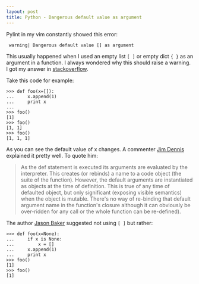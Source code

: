 ```yaml
---
layout: post
title: Python - Dangerous default value as argument
---
```

Pylint in my vim constantly showed this error:

     warning| Dangerous default value [] as argument

This usually happened when I used an empty list `[ ]` or empty dict `{ }` as an argument in a function. I always wondered why this should raise a warning. I got my answer in [stackoverflow](http://stackoverflow.com/questions/101268/hidden-features-of-python#113198).

Take this code for example:
    
    >>> def foo(x=[]):
    ...     x.append(1)
    ...     print x
    ... 
    >>> foo()
    [1]
    >>> foo()
    [1, 1]
    >>> foo()
    [1, 1, 1]

As you can see the default value of x changes. A commenter [Jim Dennis](http://stackoverflow.com/users/149076/jim-dennis) explained it pretty well. To quote him:

> As the def statement is executed its arguments are evaluated by the interpreter. This creates (or rebinds) a name to a code object (the suite of the function). However, the default arguments are instantiated as objects at the time of definition. This is true of any time of defaulted object, but only significant (exposing visible semantics) when the object is mutable. There's no way of re-binding that default argument name in the function's closure although it can obviously be over-ridden for any call or the whole function can be re-defined).

The author [Jason Baker](http://stackoverflow.com/users/2147/jason-baker) suggested not using `[ ]` but rather:

    >>> def foo(x=None):
    ...     if x is None:
    ...         x = []
    ...     x.append(1)
    ...     print x
    >>> foo()
    [1]
    >>> foo()
    [1]

